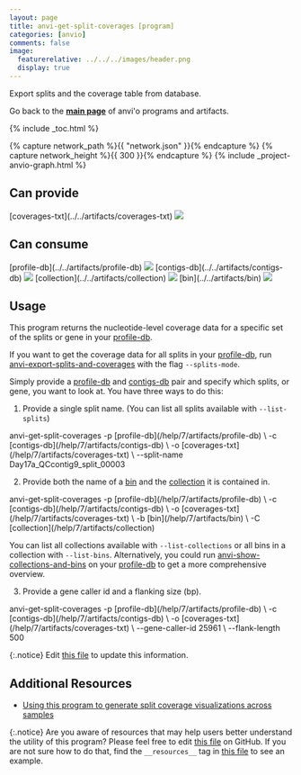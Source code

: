 ```yaml
---
layout: page
title: anvi-get-split-coverages [program]
categories: [anvio]
comments: false
image:
  featurerelative: ../../../images/header.png
  display: true
---
```


Export splits and the coverage table from database.

Go back to the **[main page](../../)** of anvi'o programs and artifacts.


{% include _toc.html %}
<div id="svg" class="subnetwork"></div>
{% capture network_path %}{{ "network.json" }}{% endcapture %}
{% capture network_height %}{{ 300 }}{% endcapture %}
{% include _project-anvio-graph.html %}


## Can provide

<p style="text-align: left" markdown="1"><span class="artifact-p">[coverages-txt](../../artifacts/coverages-txt) <img src="../../images/icons/TXT.png" class="artifact-icon-mini" /></span></p>

## Can consume

<p style="text-align: left" markdown="1"><span class="artifact-r">[profile-db](../../artifacts/profile-db) <img src="../../images/icons/DB.png" class="artifact-icon-mini" /></span> <span class="artifact-r">[contigs-db](../../artifacts/contigs-db) <img src="../../images/icons/DB.png" class="artifact-icon-mini" /></span> <span class="artifact-r">[collection](../../artifacts/collection) <img src="../../images/icons/COLLECTION.png" class="artifact-icon-mini" /></span> <span class="artifact-r">[bin](../../artifacts/bin) <img src="../../images/icons/BIN.png" class="artifact-icon-mini" /></span></p>

## Usage


This program returns the nucleotide-level coverage data for a specific set of the splits or gene in your <span class="artifact-n">[profile-db](/help/7/artifacts/profile-db)</span>. 

If you want to get the coverage data for all splits in your <span class="artifact-n">[profile-db](/help/7/artifacts/profile-db)</span>, run <span class="artifact-n">[anvi-export-splits-and-coverages](/help/7/programs/anvi-export-splits-and-coverages)</span> with the flag `--splits-mode`. 

Simply provide a <span class="artifact-n">[profile-db](/help/7/artifacts/profile-db)</span> and <span class="artifact-n">[contigs-db](/help/7/artifacts/contigs-db)</span> pair and specify which splits, or gene, you want to look at. You have three ways to do this: 

1.  Provide a single split name. (You can list all splits available with `--list-splits`)

<div class="codeblock" markdown="1">
anvi&#45;get&#45;split&#45;coverages &#45;p <span class="artifact&#45;n">[profile&#45;db](/help/7/artifacts/profile&#45;db)</span> \
                         &#45;c <span class="artifact&#45;n">[contigs&#45;db](/help/7/artifacts/contigs&#45;db)</span> \
                         &#45;o <span class="artifact&#45;n">[coverages&#45;txt](/help/7/artifacts/coverages&#45;txt)</span> \ 
                         &#45;&#45;split&#45;name Day17a_QCcontig9_split_00003
</div>


2. Provide both the name of a <span class="artifact-n">[bin](/help/7/artifacts/bin)</span> and the <span class="artifact-n">[collection](/help/7/artifacts/collection)</span> it is contained in. 

<div class="codeblock" markdown="1">
anvi&#45;get&#45;split&#45;coverages &#45;p <span class="artifact&#45;n">[profile&#45;db](/help/7/artifacts/profile&#45;db)</span> \
                         &#45;c <span class="artifact&#45;n">[contigs&#45;db](/help/7/artifacts/contigs&#45;db)</span> \
                         &#45;o <span class="artifact&#45;n">[coverages&#45;txt](/help/7/artifacts/coverages&#45;txt)</span> \ 
                         &#45;b <span class="artifact&#45;n">[bin](/help/7/artifacts/bin)</span> \
                         &#45;C <span class="artifact&#45;n">[collection](/help/7/artifacts/collection)</span>
</div>

You can list all collections available with `--list-collections` or all bins in a collection with `--list-bins`. Alternatively, you could run <span class="artifact-n">[anvi-show-collections-and-bins](/help/7/programs/anvi-show-collections-and-bins)</span> on your <span class="artifact-n">[profile-db](/help/7/artifacts/profile-db)</span> to get a more comprehensive overview. 

3. Provide a gene caller id and a flanking size (bp).

<div class="codeblock" markdown="1">
anvi&#45;get&#45;split&#45;coverages &#45;p <span class="artifact&#45;n">[profile&#45;db](/help/7/artifacts/profile&#45;db)</span> \
                         &#45;c <span class="artifact&#45;n">[contigs&#45;db](/help/7/artifacts/contigs&#45;db)</span> \
                         &#45;o <span class="artifact&#45;n">[coverages&#45;txt](/help/7/artifacts/coverages&#45;txt)</span> \ 
                         &#45;&#45;gene&#45;caller&#45;id 25961 \
                         &#45;&#45;flank&#45;length 500
</div>


{:.notice}
Edit [this file](https://github.com/merenlab/anvio/tree/master/anvio/docs/programs/anvi-get-split-coverages.md) to update this information.


## Additional Resources


* [Using this program to generate split coverage visualizations across samples](http://merenlab.org/2019/11/25/visualizing-coverages/#visualize-only-the-coverage-of-a-split-across-samples)


{:.notice}
Are you aware of resources that may help users better understand the utility of this program? Please feel free to edit [this file](https://github.com/merenlab/anvio/tree/master/bin/anvi-get-split-coverages) on GitHub. If you are not sure how to do that, find the `__resources__` tag in [this file](https://github.com/merenlab/anvio/blob/master/bin/anvi-interactive) to see an example.
